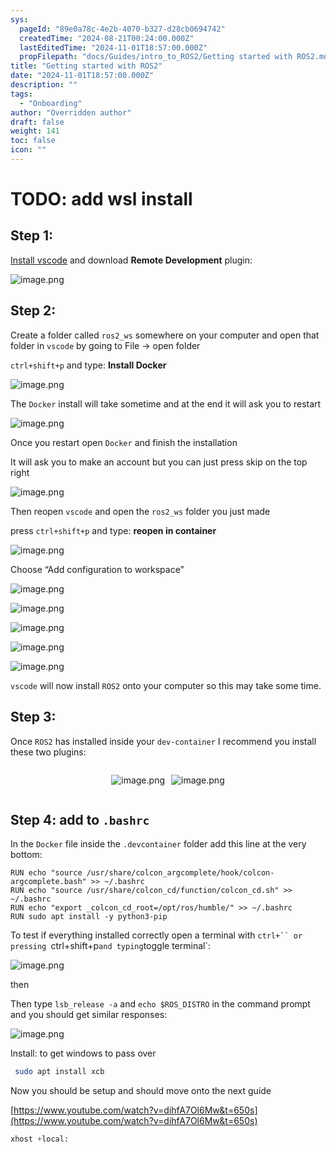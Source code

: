 ```yaml
---
sys:
  pageId: "89e0a78c-4e2b-4070-b327-d28cb0694742"
  createdTime: "2024-08-21T00:24:00.000Z"
  lastEditedTime: "2024-11-01T18:57:00.000Z"
  propFilepath: "docs/Guides/intro_to_ROS2/Getting started with ROS2.md"
title: "Getting started with ROS2"
date: "2024-11-01T18:57:00.000Z"
description: ""
tags:
  - "Onboarding"
author: "Overridden author"
draft: false
weight: 141
toc: false
icon: ""
---
```


# TODO: add wsl install

## Step 1:

[Install vscode](https://code.visualstudio.com/download) and download **Remote Development** plugin:

![image.png](https://prod-files-secure.s3.us-west-2.amazonaws.com/d518164a-d88e-44d1-a4ee-3adb3bd8bce0/efb52993-1881-4a40-b95e-6f020334f022/image.png?X-Amz-Algorithm=AWS4-HMAC-SHA256&X-Amz-Content-Sha256=UNSIGNED-PAYLOAD&X-Amz-Credential=ASIAZI2LB466RILHZEHG%2F20250427%2Fus-west-2%2Fs3%2Faws4_request&X-Amz-Date=20250427T110125Z&X-Amz-Expires=3600&X-Amz-Security-Token=IQoJb3JpZ2luX2VjEMP%2F%2F%2F%2F%2F%2F%2F%2F%2F%2FwEaCXVzLXdlc3QtMiJHMEUCIFWcCBbEbhKl1J7FctSQI2BV%2BA9NqLMpH%2FWzrm8jAd8oAiEAxi8YYBH4aDjyUtqwuwOZ820LuPZTIHl2xZk4V2wZ09Yq%2FwMIWxAAGgw2Mzc0MjMxODM4MDUiDMClxbKCkdjR2vq3KSrcA8UAlP7bislnNU46WxED9QxOs8FrPR3RqG2rbNNXTNWGjIINOoMjHp%2Ftq9NPEBmA58GBFKz%2B%2FZZhywVxzlIqm5En%2F0CAld5Ys7OIcsVr15unZsjr%2FNg1la%2B8soj%2Fg1VBRKi2VGtDVK08SDr8DbbwuUJr48jMJQpHil2HVmyvxwgpzD9uZDD5LpAiCoC%2BW6Tg1ePg%2FI4%2B29lInebEQjBzZXhBBNUhAVqFJIFog2Q0jeP5Y1ISqdKJdorf4QPv3qjYG%2BWRT5xEqjsan5Wn%2BJjKuwV%2FjKnPyQzBmqq8IjbZ13stDDl95ozKfM3lE%2BZwvWnPYGRSfmnISFVAyokSn%2BihAzLfNhqxqiOXIjXZTabiG7hYne9jPDFTURbBHjaHgCBgBLqa21Wd5dACsD%2BMc0lflqcrWtciILXF9hxfihC6EKUP63WHSy6dzBdDPSzJqZuluJP6lR4LEwsasUtVuvPmGZXExN9hcMtVfOm7XB%2FpF%2BkyKRj09aVkSHLemJ%2Bi0%2F%2B1%2FlviAzj67hF0QgJH46BujxAtf%2B%2FTbV6dWCDqmlRuKbjpvMnbGBfZuXLaLYdb9%2BLjYKp2RfnpBgQUEUw2CF0qAmylkTf8FtV9Lv03uxSunvDRaSPn4sdmsKxMdCxlMKiMuMAGOqUBJlW7Filt481edkcYIqKL2bYmrhv0bpGFxb68LmEMuL%2BADy6ovUtJKjj%2FAp3ftcfWEOV0TrqegLptnIDfPtphLtK90JQIjgFVtEORuRKZVpUv1lvUUDa7lJbWk6WIf2Z3nE1QGENstQlFTIEIonDKxV6b4U%2FRbwtXRePBUpgPQGUpBaVSKzktQ1dBVPR7TdAWoEVxzwmX9nzz%2BemRRogDIPJRNHLk&X-Amz-Signature=70f4ad6d33f3be88c3f384b1429ca8b878be64ce74b76e8778f3b40b4d885d7c&X-Amz-SignedHeaders=host&x-id=GetObject)

## Step 2:

Create a folder called `ros2_ws` somewhere on your computer and open that folder in `vscode` by going to File → open folder 

`ctrl+shift+p` and type: **Install Docker**

![image.png](https://prod-files-secure.s3.us-west-2.amazonaws.com/d518164a-d88e-44d1-a4ee-3adb3bd8bce0/2269dc0e-1cd5-47ff-bceb-c04ad9b2eab0/image.png?X-Amz-Algorithm=AWS4-HMAC-SHA256&X-Amz-Content-Sha256=UNSIGNED-PAYLOAD&X-Amz-Credential=ASIAZI2LB466RILHZEHG%2F20250427%2Fus-west-2%2Fs3%2Faws4_request&X-Amz-Date=20250427T110125Z&X-Amz-Expires=3600&X-Amz-Security-Token=IQoJb3JpZ2luX2VjEMP%2F%2F%2F%2F%2F%2F%2F%2F%2F%2FwEaCXVzLXdlc3QtMiJHMEUCIFWcCBbEbhKl1J7FctSQI2BV%2BA9NqLMpH%2FWzrm8jAd8oAiEAxi8YYBH4aDjyUtqwuwOZ820LuPZTIHl2xZk4V2wZ09Yq%2FwMIWxAAGgw2Mzc0MjMxODM4MDUiDMClxbKCkdjR2vq3KSrcA8UAlP7bislnNU46WxED9QxOs8FrPR3RqG2rbNNXTNWGjIINOoMjHp%2Ftq9NPEBmA58GBFKz%2B%2FZZhywVxzlIqm5En%2F0CAld5Ys7OIcsVr15unZsjr%2FNg1la%2B8soj%2Fg1VBRKi2VGtDVK08SDr8DbbwuUJr48jMJQpHil2HVmyvxwgpzD9uZDD5LpAiCoC%2BW6Tg1ePg%2FI4%2B29lInebEQjBzZXhBBNUhAVqFJIFog2Q0jeP5Y1ISqdKJdorf4QPv3qjYG%2BWRT5xEqjsan5Wn%2BJjKuwV%2FjKnPyQzBmqq8IjbZ13stDDl95ozKfM3lE%2BZwvWnPYGRSfmnISFVAyokSn%2BihAzLfNhqxqiOXIjXZTabiG7hYne9jPDFTURbBHjaHgCBgBLqa21Wd5dACsD%2BMc0lflqcrWtciILXF9hxfihC6EKUP63WHSy6dzBdDPSzJqZuluJP6lR4LEwsasUtVuvPmGZXExN9hcMtVfOm7XB%2FpF%2BkyKRj09aVkSHLemJ%2Bi0%2F%2B1%2FlviAzj67hF0QgJH46BujxAtf%2B%2FTbV6dWCDqmlRuKbjpvMnbGBfZuXLaLYdb9%2BLjYKp2RfnpBgQUEUw2CF0qAmylkTf8FtV9Lv03uxSunvDRaSPn4sdmsKxMdCxlMKiMuMAGOqUBJlW7Filt481edkcYIqKL2bYmrhv0bpGFxb68LmEMuL%2BADy6ovUtJKjj%2FAp3ftcfWEOV0TrqegLptnIDfPtphLtK90JQIjgFVtEORuRKZVpUv1lvUUDa7lJbWk6WIf2Z3nE1QGENstQlFTIEIonDKxV6b4U%2FRbwtXRePBUpgPQGUpBaVSKzktQ1dBVPR7TdAWoEVxzwmX9nzz%2BemRRogDIPJRNHLk&X-Amz-Signature=aacc006b123e64a2b415f254951840ff88e535c95df36e688e8deb55d9afaedd&X-Amz-SignedHeaders=host&x-id=GetObject)

The `Docker` install will take sometime and at the end it will ask you to restart

![image.png](https://prod-files-secure.s3.us-west-2.amazonaws.com/d518164a-d88e-44d1-a4ee-3adb3bd8bce0/ed233f78-be33-4b1f-b89c-9c346c0e961e/image.png?X-Amz-Algorithm=AWS4-HMAC-SHA256&X-Amz-Content-Sha256=UNSIGNED-PAYLOAD&X-Amz-Credential=ASIAZI2LB466RILHZEHG%2F20250427%2Fus-west-2%2Fs3%2Faws4_request&X-Amz-Date=20250427T110125Z&X-Amz-Expires=3600&X-Amz-Security-Token=IQoJb3JpZ2luX2VjEMP%2F%2F%2F%2F%2F%2F%2F%2F%2F%2FwEaCXVzLXdlc3QtMiJHMEUCIFWcCBbEbhKl1J7FctSQI2BV%2BA9NqLMpH%2FWzrm8jAd8oAiEAxi8YYBH4aDjyUtqwuwOZ820LuPZTIHl2xZk4V2wZ09Yq%2FwMIWxAAGgw2Mzc0MjMxODM4MDUiDMClxbKCkdjR2vq3KSrcA8UAlP7bislnNU46WxED9QxOs8FrPR3RqG2rbNNXTNWGjIINOoMjHp%2Ftq9NPEBmA58GBFKz%2B%2FZZhywVxzlIqm5En%2F0CAld5Ys7OIcsVr15unZsjr%2FNg1la%2B8soj%2Fg1VBRKi2VGtDVK08SDr8DbbwuUJr48jMJQpHil2HVmyvxwgpzD9uZDD5LpAiCoC%2BW6Tg1ePg%2FI4%2B29lInebEQjBzZXhBBNUhAVqFJIFog2Q0jeP5Y1ISqdKJdorf4QPv3qjYG%2BWRT5xEqjsan5Wn%2BJjKuwV%2FjKnPyQzBmqq8IjbZ13stDDl95ozKfM3lE%2BZwvWnPYGRSfmnISFVAyokSn%2BihAzLfNhqxqiOXIjXZTabiG7hYne9jPDFTURbBHjaHgCBgBLqa21Wd5dACsD%2BMc0lflqcrWtciILXF9hxfihC6EKUP63WHSy6dzBdDPSzJqZuluJP6lR4LEwsasUtVuvPmGZXExN9hcMtVfOm7XB%2FpF%2BkyKRj09aVkSHLemJ%2Bi0%2F%2B1%2FlviAzj67hF0QgJH46BujxAtf%2B%2FTbV6dWCDqmlRuKbjpvMnbGBfZuXLaLYdb9%2BLjYKp2RfnpBgQUEUw2CF0qAmylkTf8FtV9Lv03uxSunvDRaSPn4sdmsKxMdCxlMKiMuMAGOqUBJlW7Filt481edkcYIqKL2bYmrhv0bpGFxb68LmEMuL%2BADy6ovUtJKjj%2FAp3ftcfWEOV0TrqegLptnIDfPtphLtK90JQIjgFVtEORuRKZVpUv1lvUUDa7lJbWk6WIf2Z3nE1QGENstQlFTIEIonDKxV6b4U%2FRbwtXRePBUpgPQGUpBaVSKzktQ1dBVPR7TdAWoEVxzwmX9nzz%2BemRRogDIPJRNHLk&X-Amz-Signature=87cd6a799234cb0c2fc5770336efcd2794d12180c92bcc724f8a4c75481d3984&X-Amz-SignedHeaders=host&x-id=GetObject)

Once you restart open `Docker` and finish the installation

It will ask you to make an account but you can just press skip on the top right

![image.png](https://prod-files-secure.s3.us-west-2.amazonaws.com/d518164a-d88e-44d1-a4ee-3adb3bd8bce0/21010ad9-1659-4fd9-9f59-9932a09b2a3d/image.png?X-Amz-Algorithm=AWS4-HMAC-SHA256&X-Amz-Content-Sha256=UNSIGNED-PAYLOAD&X-Amz-Credential=ASIAZI2LB466RILHZEHG%2F20250427%2Fus-west-2%2Fs3%2Faws4_request&X-Amz-Date=20250427T110125Z&X-Amz-Expires=3600&X-Amz-Security-Token=IQoJb3JpZ2luX2VjEMP%2F%2F%2F%2F%2F%2F%2F%2F%2F%2FwEaCXVzLXdlc3QtMiJHMEUCIFWcCBbEbhKl1J7FctSQI2BV%2BA9NqLMpH%2FWzrm8jAd8oAiEAxi8YYBH4aDjyUtqwuwOZ820LuPZTIHl2xZk4V2wZ09Yq%2FwMIWxAAGgw2Mzc0MjMxODM4MDUiDMClxbKCkdjR2vq3KSrcA8UAlP7bislnNU46WxED9QxOs8FrPR3RqG2rbNNXTNWGjIINOoMjHp%2Ftq9NPEBmA58GBFKz%2B%2FZZhywVxzlIqm5En%2F0CAld5Ys7OIcsVr15unZsjr%2FNg1la%2B8soj%2Fg1VBRKi2VGtDVK08SDr8DbbwuUJr48jMJQpHil2HVmyvxwgpzD9uZDD5LpAiCoC%2BW6Tg1ePg%2FI4%2B29lInebEQjBzZXhBBNUhAVqFJIFog2Q0jeP5Y1ISqdKJdorf4QPv3qjYG%2BWRT5xEqjsan5Wn%2BJjKuwV%2FjKnPyQzBmqq8IjbZ13stDDl95ozKfM3lE%2BZwvWnPYGRSfmnISFVAyokSn%2BihAzLfNhqxqiOXIjXZTabiG7hYne9jPDFTURbBHjaHgCBgBLqa21Wd5dACsD%2BMc0lflqcrWtciILXF9hxfihC6EKUP63WHSy6dzBdDPSzJqZuluJP6lR4LEwsasUtVuvPmGZXExN9hcMtVfOm7XB%2FpF%2BkyKRj09aVkSHLemJ%2Bi0%2F%2B1%2FlviAzj67hF0QgJH46BujxAtf%2B%2FTbV6dWCDqmlRuKbjpvMnbGBfZuXLaLYdb9%2BLjYKp2RfnpBgQUEUw2CF0qAmylkTf8FtV9Lv03uxSunvDRaSPn4sdmsKxMdCxlMKiMuMAGOqUBJlW7Filt481edkcYIqKL2bYmrhv0bpGFxb68LmEMuL%2BADy6ovUtJKjj%2FAp3ftcfWEOV0TrqegLptnIDfPtphLtK90JQIjgFVtEORuRKZVpUv1lvUUDa7lJbWk6WIf2Z3nE1QGENstQlFTIEIonDKxV6b4U%2FRbwtXRePBUpgPQGUpBaVSKzktQ1dBVPR7TdAWoEVxzwmX9nzz%2BemRRogDIPJRNHLk&X-Amz-Signature=d22457e4d138ee21b4295a036f06ae280b05e6b809a7a417e74b5a4c56a06af4&X-Amz-SignedHeaders=host&x-id=GetObject)

Then reopen `vscode` and open the `ros2_ws` folder you just made

press `ctrl+shift+p` and type: **reopen in container**

![image.png](https://prod-files-secure.s3.us-west-2.amazonaws.com/d518164a-d88e-44d1-a4ee-3adb3bd8bce0/4e93b8c2-41ad-488c-8095-c74205196118/image.png?X-Amz-Algorithm=AWS4-HMAC-SHA256&X-Amz-Content-Sha256=UNSIGNED-PAYLOAD&X-Amz-Credential=ASIAZI2LB466RILHZEHG%2F20250427%2Fus-west-2%2Fs3%2Faws4_request&X-Amz-Date=20250427T110125Z&X-Amz-Expires=3600&X-Amz-Security-Token=IQoJb3JpZ2luX2VjEMP%2F%2F%2F%2F%2F%2F%2F%2F%2F%2FwEaCXVzLXdlc3QtMiJHMEUCIFWcCBbEbhKl1J7FctSQI2BV%2BA9NqLMpH%2FWzrm8jAd8oAiEAxi8YYBH4aDjyUtqwuwOZ820LuPZTIHl2xZk4V2wZ09Yq%2FwMIWxAAGgw2Mzc0MjMxODM4MDUiDMClxbKCkdjR2vq3KSrcA8UAlP7bislnNU46WxED9QxOs8FrPR3RqG2rbNNXTNWGjIINOoMjHp%2Ftq9NPEBmA58GBFKz%2B%2FZZhywVxzlIqm5En%2F0CAld5Ys7OIcsVr15unZsjr%2FNg1la%2B8soj%2Fg1VBRKi2VGtDVK08SDr8DbbwuUJr48jMJQpHil2HVmyvxwgpzD9uZDD5LpAiCoC%2BW6Tg1ePg%2FI4%2B29lInebEQjBzZXhBBNUhAVqFJIFog2Q0jeP5Y1ISqdKJdorf4QPv3qjYG%2BWRT5xEqjsan5Wn%2BJjKuwV%2FjKnPyQzBmqq8IjbZ13stDDl95ozKfM3lE%2BZwvWnPYGRSfmnISFVAyokSn%2BihAzLfNhqxqiOXIjXZTabiG7hYne9jPDFTURbBHjaHgCBgBLqa21Wd5dACsD%2BMc0lflqcrWtciILXF9hxfihC6EKUP63WHSy6dzBdDPSzJqZuluJP6lR4LEwsasUtVuvPmGZXExN9hcMtVfOm7XB%2FpF%2BkyKRj09aVkSHLemJ%2Bi0%2F%2B1%2FlviAzj67hF0QgJH46BujxAtf%2B%2FTbV6dWCDqmlRuKbjpvMnbGBfZuXLaLYdb9%2BLjYKp2RfnpBgQUEUw2CF0qAmylkTf8FtV9Lv03uxSunvDRaSPn4sdmsKxMdCxlMKiMuMAGOqUBJlW7Filt481edkcYIqKL2bYmrhv0bpGFxb68LmEMuL%2BADy6ovUtJKjj%2FAp3ftcfWEOV0TrqegLptnIDfPtphLtK90JQIjgFVtEORuRKZVpUv1lvUUDa7lJbWk6WIf2Z3nE1QGENstQlFTIEIonDKxV6b4U%2FRbwtXRePBUpgPQGUpBaVSKzktQ1dBVPR7TdAWoEVxzwmX9nzz%2BemRRogDIPJRNHLk&X-Amz-Signature=d9a589b5d3fa0e1c3ec68a3e3d7a781c46f35c8e88a4738d7f1a039cb1a63861&X-Amz-SignedHeaders=host&x-id=GetObject)

Choose “Add configuration to workspace”

![image.png](https://prod-files-secure.s3.us-west-2.amazonaws.com/d518164a-d88e-44d1-a4ee-3adb3bd8bce0/9560b282-5060-4989-ba37-97e7b2c22476/image.png?X-Amz-Algorithm=AWS4-HMAC-SHA256&X-Amz-Content-Sha256=UNSIGNED-PAYLOAD&X-Amz-Credential=ASIAZI2LB466RILHZEHG%2F20250427%2Fus-west-2%2Fs3%2Faws4_request&X-Amz-Date=20250427T110125Z&X-Amz-Expires=3600&X-Amz-Security-Token=IQoJb3JpZ2luX2VjEMP%2F%2F%2F%2F%2F%2F%2F%2F%2F%2FwEaCXVzLXdlc3QtMiJHMEUCIFWcCBbEbhKl1J7FctSQI2BV%2BA9NqLMpH%2FWzrm8jAd8oAiEAxi8YYBH4aDjyUtqwuwOZ820LuPZTIHl2xZk4V2wZ09Yq%2FwMIWxAAGgw2Mzc0MjMxODM4MDUiDMClxbKCkdjR2vq3KSrcA8UAlP7bislnNU46WxED9QxOs8FrPR3RqG2rbNNXTNWGjIINOoMjHp%2Ftq9NPEBmA58GBFKz%2B%2FZZhywVxzlIqm5En%2F0CAld5Ys7OIcsVr15unZsjr%2FNg1la%2B8soj%2Fg1VBRKi2VGtDVK08SDr8DbbwuUJr48jMJQpHil2HVmyvxwgpzD9uZDD5LpAiCoC%2BW6Tg1ePg%2FI4%2B29lInebEQjBzZXhBBNUhAVqFJIFog2Q0jeP5Y1ISqdKJdorf4QPv3qjYG%2BWRT5xEqjsan5Wn%2BJjKuwV%2FjKnPyQzBmqq8IjbZ13stDDl95ozKfM3lE%2BZwvWnPYGRSfmnISFVAyokSn%2BihAzLfNhqxqiOXIjXZTabiG7hYne9jPDFTURbBHjaHgCBgBLqa21Wd5dACsD%2BMc0lflqcrWtciILXF9hxfihC6EKUP63WHSy6dzBdDPSzJqZuluJP6lR4LEwsasUtVuvPmGZXExN9hcMtVfOm7XB%2FpF%2BkyKRj09aVkSHLemJ%2Bi0%2F%2B1%2FlviAzj67hF0QgJH46BujxAtf%2B%2FTbV6dWCDqmlRuKbjpvMnbGBfZuXLaLYdb9%2BLjYKp2RfnpBgQUEUw2CF0qAmylkTf8FtV9Lv03uxSunvDRaSPn4sdmsKxMdCxlMKiMuMAGOqUBJlW7Filt481edkcYIqKL2bYmrhv0bpGFxb68LmEMuL%2BADy6ovUtJKjj%2FAp3ftcfWEOV0TrqegLptnIDfPtphLtK90JQIjgFVtEORuRKZVpUv1lvUUDa7lJbWk6WIf2Z3nE1QGENstQlFTIEIonDKxV6b4U%2FRbwtXRePBUpgPQGUpBaVSKzktQ1dBVPR7TdAWoEVxzwmX9nzz%2BemRRogDIPJRNHLk&X-Amz-Signature=543f3460862efc02c76c02138c11a9afee32ae6dbbbd13ed4969c67bb93f3f49&X-Amz-SignedHeaders=host&x-id=GetObject)

![image.png](https://prod-files-secure.s3.us-west-2.amazonaws.com/d518164a-d88e-44d1-a4ee-3adb3bd8bce0/2ee63f81-886b-48e8-a553-dc6e5eac99e4/image.png?X-Amz-Algorithm=AWS4-HMAC-SHA256&X-Amz-Content-Sha256=UNSIGNED-PAYLOAD&X-Amz-Credential=ASIAZI2LB466RILHZEHG%2F20250427%2Fus-west-2%2Fs3%2Faws4_request&X-Amz-Date=20250427T110125Z&X-Amz-Expires=3600&X-Amz-Security-Token=IQoJb3JpZ2luX2VjEMP%2F%2F%2F%2F%2F%2F%2F%2F%2F%2FwEaCXVzLXdlc3QtMiJHMEUCIFWcCBbEbhKl1J7FctSQI2BV%2BA9NqLMpH%2FWzrm8jAd8oAiEAxi8YYBH4aDjyUtqwuwOZ820LuPZTIHl2xZk4V2wZ09Yq%2FwMIWxAAGgw2Mzc0MjMxODM4MDUiDMClxbKCkdjR2vq3KSrcA8UAlP7bislnNU46WxED9QxOs8FrPR3RqG2rbNNXTNWGjIINOoMjHp%2Ftq9NPEBmA58GBFKz%2B%2FZZhywVxzlIqm5En%2F0CAld5Ys7OIcsVr15unZsjr%2FNg1la%2B8soj%2Fg1VBRKi2VGtDVK08SDr8DbbwuUJr48jMJQpHil2HVmyvxwgpzD9uZDD5LpAiCoC%2BW6Tg1ePg%2FI4%2B29lInebEQjBzZXhBBNUhAVqFJIFog2Q0jeP5Y1ISqdKJdorf4QPv3qjYG%2BWRT5xEqjsan5Wn%2BJjKuwV%2FjKnPyQzBmqq8IjbZ13stDDl95ozKfM3lE%2BZwvWnPYGRSfmnISFVAyokSn%2BihAzLfNhqxqiOXIjXZTabiG7hYne9jPDFTURbBHjaHgCBgBLqa21Wd5dACsD%2BMc0lflqcrWtciILXF9hxfihC6EKUP63WHSy6dzBdDPSzJqZuluJP6lR4LEwsasUtVuvPmGZXExN9hcMtVfOm7XB%2FpF%2BkyKRj09aVkSHLemJ%2Bi0%2F%2B1%2FlviAzj67hF0QgJH46BujxAtf%2B%2FTbV6dWCDqmlRuKbjpvMnbGBfZuXLaLYdb9%2BLjYKp2RfnpBgQUEUw2CF0qAmylkTf8FtV9Lv03uxSunvDRaSPn4sdmsKxMdCxlMKiMuMAGOqUBJlW7Filt481edkcYIqKL2bYmrhv0bpGFxb68LmEMuL%2BADy6ovUtJKjj%2FAp3ftcfWEOV0TrqegLptnIDfPtphLtK90JQIjgFVtEORuRKZVpUv1lvUUDa7lJbWk6WIf2Z3nE1QGENstQlFTIEIonDKxV6b4U%2FRbwtXRePBUpgPQGUpBaVSKzktQ1dBVPR7TdAWoEVxzwmX9nzz%2BemRRogDIPJRNHLk&X-Amz-Signature=6466e7f51b9a2603bc528eec0379dd57d9bd7cbbd12aec58e109e019c0869e95&X-Amz-SignedHeaders=host&x-id=GetObject)

![image.png](https://prod-files-secure.s3.us-west-2.amazonaws.com/d518164a-d88e-44d1-a4ee-3adb3bd8bce0/ae1580b2-b048-407e-aed9-b584224a7a04/image.png?X-Amz-Algorithm=AWS4-HMAC-SHA256&X-Amz-Content-Sha256=UNSIGNED-PAYLOAD&X-Amz-Credential=ASIAZI2LB466RILHZEHG%2F20250427%2Fus-west-2%2Fs3%2Faws4_request&X-Amz-Date=20250427T110125Z&X-Amz-Expires=3600&X-Amz-Security-Token=IQoJb3JpZ2luX2VjEMP%2F%2F%2F%2F%2F%2F%2F%2F%2F%2FwEaCXVzLXdlc3QtMiJHMEUCIFWcCBbEbhKl1J7FctSQI2BV%2BA9NqLMpH%2FWzrm8jAd8oAiEAxi8YYBH4aDjyUtqwuwOZ820LuPZTIHl2xZk4V2wZ09Yq%2FwMIWxAAGgw2Mzc0MjMxODM4MDUiDMClxbKCkdjR2vq3KSrcA8UAlP7bislnNU46WxED9QxOs8FrPR3RqG2rbNNXTNWGjIINOoMjHp%2Ftq9NPEBmA58GBFKz%2B%2FZZhywVxzlIqm5En%2F0CAld5Ys7OIcsVr15unZsjr%2FNg1la%2B8soj%2Fg1VBRKi2VGtDVK08SDr8DbbwuUJr48jMJQpHil2HVmyvxwgpzD9uZDD5LpAiCoC%2BW6Tg1ePg%2FI4%2B29lInebEQjBzZXhBBNUhAVqFJIFog2Q0jeP5Y1ISqdKJdorf4QPv3qjYG%2BWRT5xEqjsan5Wn%2BJjKuwV%2FjKnPyQzBmqq8IjbZ13stDDl95ozKfM3lE%2BZwvWnPYGRSfmnISFVAyokSn%2BihAzLfNhqxqiOXIjXZTabiG7hYne9jPDFTURbBHjaHgCBgBLqa21Wd5dACsD%2BMc0lflqcrWtciILXF9hxfihC6EKUP63WHSy6dzBdDPSzJqZuluJP6lR4LEwsasUtVuvPmGZXExN9hcMtVfOm7XB%2FpF%2BkyKRj09aVkSHLemJ%2Bi0%2F%2B1%2FlviAzj67hF0QgJH46BujxAtf%2B%2FTbV6dWCDqmlRuKbjpvMnbGBfZuXLaLYdb9%2BLjYKp2RfnpBgQUEUw2CF0qAmylkTf8FtV9Lv03uxSunvDRaSPn4sdmsKxMdCxlMKiMuMAGOqUBJlW7Filt481edkcYIqKL2bYmrhv0bpGFxb68LmEMuL%2BADy6ovUtJKjj%2FAp3ftcfWEOV0TrqegLptnIDfPtphLtK90JQIjgFVtEORuRKZVpUv1lvUUDa7lJbWk6WIf2Z3nE1QGENstQlFTIEIonDKxV6b4U%2FRbwtXRePBUpgPQGUpBaVSKzktQ1dBVPR7TdAWoEVxzwmX9nzz%2BemRRogDIPJRNHLk&X-Amz-Signature=b21beb59bbe00b07c6fb55f8e9ee28a9b19ed3b9b4f632a4cd28935723cf530b&X-Amz-SignedHeaders=host&x-id=GetObject)

![image.png](https://prod-files-secure.s3.us-west-2.amazonaws.com/d518164a-d88e-44d1-a4ee-3adb3bd8bce0/53255b28-f75e-430f-b9e3-c0ac8577e42b/image.png?X-Amz-Algorithm=AWS4-HMAC-SHA256&X-Amz-Content-Sha256=UNSIGNED-PAYLOAD&X-Amz-Credential=ASIAZI2LB466RILHZEHG%2F20250427%2Fus-west-2%2Fs3%2Faws4_request&X-Amz-Date=20250427T110125Z&X-Amz-Expires=3600&X-Amz-Security-Token=IQoJb3JpZ2luX2VjEMP%2F%2F%2F%2F%2F%2F%2F%2F%2F%2FwEaCXVzLXdlc3QtMiJHMEUCIFWcCBbEbhKl1J7FctSQI2BV%2BA9NqLMpH%2FWzrm8jAd8oAiEAxi8YYBH4aDjyUtqwuwOZ820LuPZTIHl2xZk4V2wZ09Yq%2FwMIWxAAGgw2Mzc0MjMxODM4MDUiDMClxbKCkdjR2vq3KSrcA8UAlP7bislnNU46WxED9QxOs8FrPR3RqG2rbNNXTNWGjIINOoMjHp%2Ftq9NPEBmA58GBFKz%2B%2FZZhywVxzlIqm5En%2F0CAld5Ys7OIcsVr15unZsjr%2FNg1la%2B8soj%2Fg1VBRKi2VGtDVK08SDr8DbbwuUJr48jMJQpHil2HVmyvxwgpzD9uZDD5LpAiCoC%2BW6Tg1ePg%2FI4%2B29lInebEQjBzZXhBBNUhAVqFJIFog2Q0jeP5Y1ISqdKJdorf4QPv3qjYG%2BWRT5xEqjsan5Wn%2BJjKuwV%2FjKnPyQzBmqq8IjbZ13stDDl95ozKfM3lE%2BZwvWnPYGRSfmnISFVAyokSn%2BihAzLfNhqxqiOXIjXZTabiG7hYne9jPDFTURbBHjaHgCBgBLqa21Wd5dACsD%2BMc0lflqcrWtciILXF9hxfihC6EKUP63WHSy6dzBdDPSzJqZuluJP6lR4LEwsasUtVuvPmGZXExN9hcMtVfOm7XB%2FpF%2BkyKRj09aVkSHLemJ%2Bi0%2F%2B1%2FlviAzj67hF0QgJH46BujxAtf%2B%2FTbV6dWCDqmlRuKbjpvMnbGBfZuXLaLYdb9%2BLjYKp2RfnpBgQUEUw2CF0qAmylkTf8FtV9Lv03uxSunvDRaSPn4sdmsKxMdCxlMKiMuMAGOqUBJlW7Filt481edkcYIqKL2bYmrhv0bpGFxb68LmEMuL%2BADy6ovUtJKjj%2FAp3ftcfWEOV0TrqegLptnIDfPtphLtK90JQIjgFVtEORuRKZVpUv1lvUUDa7lJbWk6WIf2Z3nE1QGENstQlFTIEIonDKxV6b4U%2FRbwtXRePBUpgPQGUpBaVSKzktQ1dBVPR7TdAWoEVxzwmX9nzz%2BemRRogDIPJRNHLk&X-Amz-Signature=bdbd141619501498f444edcb26f51a87aa9bba7b24f39fb9555296385f8fdd7c&X-Amz-SignedHeaders=host&x-id=GetObject)

![image.png](https://prod-files-secure.s3.us-west-2.amazonaws.com/d518164a-d88e-44d1-a4ee-3adb3bd8bce0/7c562767-5af9-4ffb-97d1-327bcdf4ee00/image.png?X-Amz-Algorithm=AWS4-HMAC-SHA256&X-Amz-Content-Sha256=UNSIGNED-PAYLOAD&X-Amz-Credential=ASIAZI2LB466RILHZEHG%2F20250427%2Fus-west-2%2Fs3%2Faws4_request&X-Amz-Date=20250427T110125Z&X-Amz-Expires=3600&X-Amz-Security-Token=IQoJb3JpZ2luX2VjEMP%2F%2F%2F%2F%2F%2F%2F%2F%2F%2FwEaCXVzLXdlc3QtMiJHMEUCIFWcCBbEbhKl1J7FctSQI2BV%2BA9NqLMpH%2FWzrm8jAd8oAiEAxi8YYBH4aDjyUtqwuwOZ820LuPZTIHl2xZk4V2wZ09Yq%2FwMIWxAAGgw2Mzc0MjMxODM4MDUiDMClxbKCkdjR2vq3KSrcA8UAlP7bislnNU46WxED9QxOs8FrPR3RqG2rbNNXTNWGjIINOoMjHp%2Ftq9NPEBmA58GBFKz%2B%2FZZhywVxzlIqm5En%2F0CAld5Ys7OIcsVr15unZsjr%2FNg1la%2B8soj%2Fg1VBRKi2VGtDVK08SDr8DbbwuUJr48jMJQpHil2HVmyvxwgpzD9uZDD5LpAiCoC%2BW6Tg1ePg%2FI4%2B29lInebEQjBzZXhBBNUhAVqFJIFog2Q0jeP5Y1ISqdKJdorf4QPv3qjYG%2BWRT5xEqjsan5Wn%2BJjKuwV%2FjKnPyQzBmqq8IjbZ13stDDl95ozKfM3lE%2BZwvWnPYGRSfmnISFVAyokSn%2BihAzLfNhqxqiOXIjXZTabiG7hYne9jPDFTURbBHjaHgCBgBLqa21Wd5dACsD%2BMc0lflqcrWtciILXF9hxfihC6EKUP63WHSy6dzBdDPSzJqZuluJP6lR4LEwsasUtVuvPmGZXExN9hcMtVfOm7XB%2FpF%2BkyKRj09aVkSHLemJ%2Bi0%2F%2B1%2FlviAzj67hF0QgJH46BujxAtf%2B%2FTbV6dWCDqmlRuKbjpvMnbGBfZuXLaLYdb9%2BLjYKp2RfnpBgQUEUw2CF0qAmylkTf8FtV9Lv03uxSunvDRaSPn4sdmsKxMdCxlMKiMuMAGOqUBJlW7Filt481edkcYIqKL2bYmrhv0bpGFxb68LmEMuL%2BADy6ovUtJKjj%2FAp3ftcfWEOV0TrqegLptnIDfPtphLtK90JQIjgFVtEORuRKZVpUv1lvUUDa7lJbWk6WIf2Z3nE1QGENstQlFTIEIonDKxV6b4U%2FRbwtXRePBUpgPQGUpBaVSKzktQ1dBVPR7TdAWoEVxzwmX9nzz%2BemRRogDIPJRNHLk&X-Amz-Signature=24c8b129982dfcc14d9f8767abaa5e5df38680ca7cb76db7c2d8c1b1f9f116de&X-Amz-SignedHeaders=host&x-id=GetObject)

`vscode` will now install `ROS2` onto your computer so this may take some time.

## Step 3:

Once `ROS2` has installed inside your `dev-container` I recommend you install these two plugins:

<div style="display: flex;flex-direction: row; column-gap:10px; max-width: 630px;justify-content: center;">
<div>

![image.png](https://prod-files-secure.s3.us-west-2.amazonaws.com/d518164a-d88e-44d1-a4ee-3adb3bd8bce0/3fc3d550-5a54-4ba1-ba6b-faa01cdb7369/image.png?X-Amz-Algorithm=AWS4-HMAC-SHA256&X-Amz-Content-Sha256=UNSIGNED-PAYLOAD&X-Amz-Credential=ASIAZI2LB466TRSOWAHH%2F20250427%2Fus-west-2%2Fs3%2Faws4_request&X-Amz-Date=20250427T110129Z&X-Amz-Expires=3600&X-Amz-Security-Token=IQoJb3JpZ2luX2VjEMP%2F%2F%2F%2F%2F%2F%2F%2F%2F%2FwEaCXVzLXdlc3QtMiJHMEUCIHmDI8EYV5gFFmXmYcUb11F79V1MPatWy7AqfiEPDcmUAiEA6qTMRtuCiUbiv5rWJRvg1ez3iGANVa0KOkexR7Vg7rwq%2FwMIXBAAGgw2Mzc0MjMxODM4MDUiDCpALem5I0N3qNoFCircA2pznZWmbVUPnNyqohB1%2FVRJZW29tBKhB8QeOUvIJ8OW8ip8TSbFym3VeluN%2FASxbNgIoU6SM7ucWhPSuR9TwuvMwcF9jksffni6GmVXab2%2F44ZUUehZA5nUZX%2Fst1g7ByS7Bw7RC4pv4SG06cJZX1JF9lF6PZjiy90RWj786OmaVyoeZVox6C8Hbw%2BFHJaZ%2F5nSepo1w0rg%2BPSjzWo%2FNh5iDHHmNu8sl7iZ4gZX4jw%2BDx4ASEFO2LEs737Fr3lKksRHI0EvaDM3sRyx5S6W1So5jpL9rAVWbN3WgTLxYZTH81FKNu6JGOEePP5IbM2GeVBfug7FhWuWoLY3xTtNL%2Fb3%2FNCdwTGTCplBshR%2FAfqCLg0AIKXmqRzc0F2WI2QO84bYzahRwZuHpXGu3gVk2TaxRedXBULj5U0sO7yL66pcTCZhdN1Q%2FXWPBRROFk%2FCEEAQA3hMrI8xuJQvqpJOq586AWMOyhaJH9cbPwlJoRLup4FsxNiW8JFfRtTW7B124Sf3%2BLPBoakx23q7XhBoJXS9H8pUkWgbPLJ7u%2B3VbzLjIiBokgDUhZUTpLGVRceKmEZkfhCRfpiepzx%2B%2FTS9skq8jSUbKKSIYY4XJpjyaZqs5oaz%2Bj9AzJD%2FdlcoMJuMuMAGOqUBP7fPmKapcDuitV0NB65esmtRMt4SVgJEVeZbH3OyVwgqpmgl0x2X7VMkhvon6aLzX9TxLuAJdGNajMTjl8df1q5tKbV6kMXhn5LeUu%2BGkSgazMC9HK9tQ7SSsY3MItmZ5SnengTBo3rS6gDgcsOjibUdts4yEucBdvMOa8iwThwM8cInXIsId970gFqStOYjpVR3Ad0gTXXgBjqZ%2BS%2FKU50x2a%2FM&X-Amz-Signature=50fa4b5d9d81148d58d12347660e1af65c6d39b0ca777e544ef39f89b7350186&X-Amz-SignedHeaders=host&x-id=GetObject)

</div>
<div>

![image.png](https://prod-files-secure.s3.us-west-2.amazonaws.com/d518164a-d88e-44d1-a4ee-3adb3bd8bce0/d994cc66-13c2-4093-a5a3-f84cf4601a82/image.png?X-Amz-Algorithm=AWS4-HMAC-SHA256&X-Amz-Content-Sha256=UNSIGNED-PAYLOAD&X-Amz-Credential=ASIAZI2LB4665G4DOL7U%2F20250427%2Fus-west-2%2Fs3%2Faws4_request&X-Amz-Date=20250427T110129Z&X-Amz-Expires=3600&X-Amz-Security-Token=IQoJb3JpZ2luX2VjEMP%2F%2F%2F%2F%2F%2F%2F%2F%2F%2FwEaCXVzLXdlc3QtMiJIMEYCIQDC89CnyzjAt1HlMShWl37QT%2BQl2JnzPAkstPZer3mPRAIhAK%2FHRAm2RCeiDR2%2BY7TLytDr7DMEw0iC%2FxJHWQBwrP07Kv8DCFwQABoMNjM3NDIzMTgzODA1IgyX2D5c2y4hdmfPnI4q3ANM8vWGGxxzXTbQYchrGE%2FaiCXtxcpNoVa0FZtlwufx4zz%2BGgvVygXF4JNYhYGmG3M9FTZ1nA1ihstllFKr9g2taHarzJ3T6VPPd9IqjtdpfQOZUTLX1POLKk6rVhIJVyQYw4RR8ZhA%2Fuvxs98%2Bxe3qwSAZdWtRSq41fbK5%2Fnr%2Bab%2BKx71fQ%2Fc1MuwRqtI4GOLA00ETwVnmW3Ehm1zgLpRftH%2B%2Bh0LNjYNh36SWQhM0Tyl2i1jRI4ZLeDCEwsyszayGFXioUmpXVcNqiJoFWFbIJ4pvvhuDHPKklr6Avf%2B4f76VSlax3vuUfkcM3lYFZ0IY4RqoAh7sLYX3iB%2BIFY0c6DlmEwyWbv4%2F4yXGMOWteJkYmRBe%2BOF7irf05q9MqHbfxKsbScpUAmdMvlAca4VTTJBRUCD1iwhTYRwgo0k58NHGeKjj1Hy2ACYQ%2FfaQHCT1wUbps3%2FD4duseZAEE8iaHnZyQ5XrGbmF%2FCfvx%2Fh5I64LckM5hXK5nUJhHhHNmFWWjIwogYEL56nSHNJciswmEZRlhnvsBd4Wm6vmm1IRqkYla3PA%2FbYuxWrNNFmbW1kWgmG4yfiVcw6Z36onzf9vRsHlmZnfymC1kAyUHkq9AHZF6jno5307pHMdxTDIjLjABjqkAQtneYR5OGH74St4%2BSCE0cewEujixjcSJRq3yS31tL%2FmyWcGk8xZ1x5KAn0DpSrNgHhM7RwKhESWebewJL9xMuyl6fO2vRZT7PGGIgbHwlrCYFB2XgH65dRLa9L0zSKMDTXrLqYgkmPfitZfNYRU4XZoTVgsUIkEpairKohV%2B3Wy8bpEYJuIigoW%2BmSOFoFGaziRyk2sQ3TmBAYJikBHESQIEnDp&X-Amz-Signature=05a6cd0c29c206825432f6b4b84c42e414133e0dd6baff54cb18f2fc400a1712&X-Amz-SignedHeaders=host&x-id=GetObject)

</div>
</div>

## Step 4: add to `.bashrc`

In the `Docker` file inside the `.devcontainer` folder add this line at the very bottom: 

```docker
RUN echo "source /usr/share/colcon_argcomplete/hook/colcon-argcomplete.bash" >> ~/.bashrc
RUN echo "source /usr/share/colcon_cd/function/colcon_cd.sh" >> ~/.bashrc
RUN echo "export _colcon_cd_root=/opt/ros/humble/" >> ~/.bashrc
RUN sudo apt install -y python3-pip 
```

To test if everything installed correctly open a terminal with `ctrl+`` or pressing `ctrl+shift+p` and typing `toggle terminal`:

![image.png](https://prod-files-secure.s3.us-west-2.amazonaws.com/d518164a-d88e-44d1-a4ee-3adb3bd8bce0/6a4943d8-b04e-4c02-9a58-775f3384d1a5/image.png?X-Amz-Algorithm=AWS4-HMAC-SHA256&X-Amz-Content-Sha256=UNSIGNED-PAYLOAD&X-Amz-Credential=ASIAZI2LB466RILHZEHG%2F20250427%2Fus-west-2%2Fs3%2Faws4_request&X-Amz-Date=20250427T110125Z&X-Amz-Expires=3600&X-Amz-Security-Token=IQoJb3JpZ2luX2VjEMP%2F%2F%2F%2F%2F%2F%2F%2F%2F%2FwEaCXVzLXdlc3QtMiJHMEUCIFWcCBbEbhKl1J7FctSQI2BV%2BA9NqLMpH%2FWzrm8jAd8oAiEAxi8YYBH4aDjyUtqwuwOZ820LuPZTIHl2xZk4V2wZ09Yq%2FwMIWxAAGgw2Mzc0MjMxODM4MDUiDMClxbKCkdjR2vq3KSrcA8UAlP7bislnNU46WxED9QxOs8FrPR3RqG2rbNNXTNWGjIINOoMjHp%2Ftq9NPEBmA58GBFKz%2B%2FZZhywVxzlIqm5En%2F0CAld5Ys7OIcsVr15unZsjr%2FNg1la%2B8soj%2Fg1VBRKi2VGtDVK08SDr8DbbwuUJr48jMJQpHil2HVmyvxwgpzD9uZDD5LpAiCoC%2BW6Tg1ePg%2FI4%2B29lInebEQjBzZXhBBNUhAVqFJIFog2Q0jeP5Y1ISqdKJdorf4QPv3qjYG%2BWRT5xEqjsan5Wn%2BJjKuwV%2FjKnPyQzBmqq8IjbZ13stDDl95ozKfM3lE%2BZwvWnPYGRSfmnISFVAyokSn%2BihAzLfNhqxqiOXIjXZTabiG7hYne9jPDFTURbBHjaHgCBgBLqa21Wd5dACsD%2BMc0lflqcrWtciILXF9hxfihC6EKUP63WHSy6dzBdDPSzJqZuluJP6lR4LEwsasUtVuvPmGZXExN9hcMtVfOm7XB%2FpF%2BkyKRj09aVkSHLemJ%2Bi0%2F%2B1%2FlviAzj67hF0QgJH46BujxAtf%2B%2FTbV6dWCDqmlRuKbjpvMnbGBfZuXLaLYdb9%2BLjYKp2RfnpBgQUEUw2CF0qAmylkTf8FtV9Lv03uxSunvDRaSPn4sdmsKxMdCxlMKiMuMAGOqUBJlW7Filt481edkcYIqKL2bYmrhv0bpGFxb68LmEMuL%2BADy6ovUtJKjj%2FAp3ftcfWEOV0TrqegLptnIDfPtphLtK90JQIjgFVtEORuRKZVpUv1lvUUDa7lJbWk6WIf2Z3nE1QGENstQlFTIEIonDKxV6b4U%2FRbwtXRePBUpgPQGUpBaVSKzktQ1dBVPR7TdAWoEVxzwmX9nzz%2BemRRogDIPJRNHLk&X-Amz-Signature=ae7237ffdc514a5aeb288e22a5fc57a20c5a8a2928a57513786c0c3439b774c2&X-Amz-SignedHeaders=host&x-id=GetObject)

then 

Then type `lsb_release -a` and `echo $ROS_DISTRO` in the command prompt and you should get similar responses:

![image.png](https://prod-files-secure.s3.us-west-2.amazonaws.com/d518164a-d88e-44d1-a4ee-3adb3bd8bce0/3e635dec-a805-4e85-8b9e-d000e5b71a4e/image.png?X-Amz-Algorithm=AWS4-HMAC-SHA256&X-Amz-Content-Sha256=UNSIGNED-PAYLOAD&X-Amz-Credential=ASIAZI2LB466RILHZEHG%2F20250427%2Fus-west-2%2Fs3%2Faws4_request&X-Amz-Date=20250427T110125Z&X-Amz-Expires=3600&X-Amz-Security-Token=IQoJb3JpZ2luX2VjEMP%2F%2F%2F%2F%2F%2F%2F%2F%2F%2FwEaCXVzLXdlc3QtMiJHMEUCIFWcCBbEbhKl1J7FctSQI2BV%2BA9NqLMpH%2FWzrm8jAd8oAiEAxi8YYBH4aDjyUtqwuwOZ820LuPZTIHl2xZk4V2wZ09Yq%2FwMIWxAAGgw2Mzc0MjMxODM4MDUiDMClxbKCkdjR2vq3KSrcA8UAlP7bislnNU46WxED9QxOs8FrPR3RqG2rbNNXTNWGjIINOoMjHp%2Ftq9NPEBmA58GBFKz%2B%2FZZhywVxzlIqm5En%2F0CAld5Ys7OIcsVr15unZsjr%2FNg1la%2B8soj%2Fg1VBRKi2VGtDVK08SDr8DbbwuUJr48jMJQpHil2HVmyvxwgpzD9uZDD5LpAiCoC%2BW6Tg1ePg%2FI4%2B29lInebEQjBzZXhBBNUhAVqFJIFog2Q0jeP5Y1ISqdKJdorf4QPv3qjYG%2BWRT5xEqjsan5Wn%2BJjKuwV%2FjKnPyQzBmqq8IjbZ13stDDl95ozKfM3lE%2BZwvWnPYGRSfmnISFVAyokSn%2BihAzLfNhqxqiOXIjXZTabiG7hYne9jPDFTURbBHjaHgCBgBLqa21Wd5dACsD%2BMc0lflqcrWtciILXF9hxfihC6EKUP63WHSy6dzBdDPSzJqZuluJP6lR4LEwsasUtVuvPmGZXExN9hcMtVfOm7XB%2FpF%2BkyKRj09aVkSHLemJ%2Bi0%2F%2B1%2FlviAzj67hF0QgJH46BujxAtf%2B%2FTbV6dWCDqmlRuKbjpvMnbGBfZuXLaLYdb9%2BLjYKp2RfnpBgQUEUw2CF0qAmylkTf8FtV9Lv03uxSunvDRaSPn4sdmsKxMdCxlMKiMuMAGOqUBJlW7Filt481edkcYIqKL2bYmrhv0bpGFxb68LmEMuL%2BADy6ovUtJKjj%2FAp3ftcfWEOV0TrqegLptnIDfPtphLtK90JQIjgFVtEORuRKZVpUv1lvUUDa7lJbWk6WIf2Z3nE1QGENstQlFTIEIonDKxV6b4U%2FRbwtXRePBUpgPQGUpBaVSKzktQ1dBVPR7TdAWoEVxzwmX9nzz%2BemRRogDIPJRNHLk&X-Amz-Signature=fe85fb38b4435d37ad77be66eac42d17896a3378c8d1a3fba388272126a620a6&X-Amz-SignedHeaders=host&x-id=GetObject)

Install:  to get windows to pass over

```bash
 sudo apt install xcb
```

Now you should be setup and should move onto the next guide 

[https://www.youtube.com/watch?v=dihfA7Ol6Mw&t=650s](https://www.youtube.com/watch?v=dihfA7Ol6Mw&t=650s)

```python
xhost +local:
```
